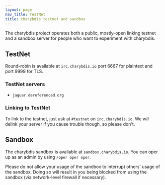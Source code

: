 ```yaml
---
layout: page
nav_title: TestNet
title: charybdis testnet and sandbox
---
```


The charybdis project operates both a public, mostly-open linking testnet and a sandbox server for people who want to experiment with charybdis.

## TestNet

Round-robin is available at `irc.charybdis.io` port 6667 for plaintext and port 9999 for TLS.

### TestNet servers

 * `jaguar.dereferenced.org`

### Linking to TestNet

To link to the testnet, just ask at `#testnet` on `irc.charybdis.io`.  We will delink your server if you cause trouble though, so please don't.

## Sandbox

The charybdis sandbox is available at `sandbox.charybdis.io`.  You can oper up as an admin by using `/oper oper oper`.

Please do not allow your usage of the sandbox to interrupt others' usage of the sandbox.  Doing so will result in you being blocked from using
the sandbox (via network-level firewall if necessary).

